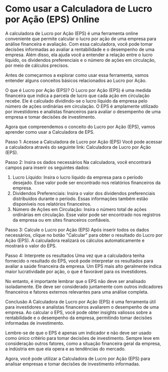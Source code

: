 Como usar a Calculadora de Lucro por Ação (EPS) Online
======================================================

A calculadora de Lucro por Ação (EPS) é uma ferramenta online conveniente que permite calcular o lucro por ação de uma empresa para análise financeira e avaliação. Com essa calculadora, você pode tomar decisões informadas ao avaliar a rentabilidade e o desempenho de uma empresa. Além disso, ela ajuda você a entender a relação entre o lucro líquido, os dividendos preferenciais e o número de ações em circulação, por meio de cálculos precisos.

Antes de começarmos a explorar como usar essa ferramenta, vamos entender alguns conceitos básicos relacionados ao Lucro por Ação.

O que é Lucro por Ação (EPS)? O Lucro por Ação (EPS) é uma medida financeira que indica a parcela de lucro que cada ação em circulação recebe. Ele é calculado dividindo-se o lucro líquido da empresa pelo número de ações ordinárias em circulação. O EPS é amplamente utilizado por investidores e analistas financeiros para avaliar o desempenho de uma empresa e tomar decisões de investimento.

Agora que compreendemos o conceito do Lucro por Ação (EPS), vamos aprender como usar a Calculadora de EPS.

Passo 1: Acesse a Calculadora de Lucro por Ação (EPS) Você pode acessar a calculadora através do seguinte link: Calculadora de Lucro por Ação (EPS).

Passo 2: Insira os dados necessários Na calculadora, você encontrará campos para inserir os seguintes dados:

1. Lucro Líquido: Insira o lucro líquido da empresa para o período desejado. Esse valor pode ser encontrado nos relatórios financeiros da empresa.
2. Dividendos Preferenciais: Insira o valor dos dividendos preferenciais distribuídos durante o período. Essas informações também estão disponíveis nos relatórios financeiros.
3. Número de Ações em Circulação: Insira o número total de ações ordinárias em circulação. Esse valor pode ser encontrado nos registros da empresa ou em sites financeiros confiáveis.

Passo 3: Calcule o Lucro por Ação (EPS) Após inserir todos os dados necessários, clique no botão "Calcular" para obter o resultado do Lucro por Ação (EPS). A calculadora realizará os cálculos automaticamente e mostrará o valor do EPS.

Passo 4: Interprete os resultados Uma vez que a calculadora tenha fornecido o resultado do EPS, você pode interpretar os resultados para avaliar a saúde financeira da empresa. Um EPS mais alto geralmente indica maior lucratividade por ação, o que é favorável para os investidores.

No entanto, é importante lembrar que o EPS não deve ser analisado isoladamente. Ele deve ser considerado juntamente com outros indicadores financeiros e fatores externos relevantes para uma análise completa.

Conclusão A Calculadora de Lucro por Ação (EPS) é uma ferramenta útil para investidores e analistas financeiros avaliarem o desempenho de uma empresa. Ao calcular o EPS, você pode obter insights valiosos sobre a rentabilidade e o desempenho da empresa, permitindo tomar decisões informadas de investimento.

Lembre-se de que o EPS é apenas um indicador e não deve ser usado como único critério para tomar decisões de investimento. Sempre leve em consideração outros fatores, como a situação financeira geral da empresa, a indústria em que ela opera e as tendências do mercado.

Agora, você pode utilizar a Calculadora de Lucro por Ação (EPS) para analisar empresas e tomar decisões de investimento informadas.